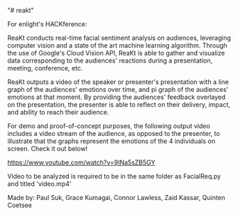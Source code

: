 "# reakt" 

For enlight's HACKference:

ReaKt conducts real-time facial sentiment analysis on audiences, leveraging computer vision and a state of the art machine learning algorithm. Through the use of Google's Cloud Vision API, ReaKt is able to gather and visualize data corresponding to the audiences' reactions during a presentation, meeting, conference, etc.

ReaKt outputs a video of the speaker or presenter's presentation with a line graph of the audiences' emotions over time, and pi graph of the audiences' emotions at that moment. By providing the audiences' feedback overlayed on the presentation, the presenter is able to reflect on their delivery, impact, and ability to reach their audience.

For demo and proof-of-concept purposes, the following output video includes a video stream of the audience, as opposed to the presenter, to illustrate that the graphs represent the emotions of the 4 individuals on screen. Check it out below!

https://www.youtube.com/watch?v=9INa5sZB5GY

Video to be analyzed is required to be in the same folder as FacialReq.py and titled 'video.mp4'

Made by:
Paul Suk, Grace Kumagai, Connor Lawless, Zaid Kassar, Quinten Coetsee
